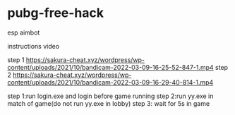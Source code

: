 # pubg-free-hack
esp aimbot

instructions video

step 1 
https://sakura-cheat.xyz/wordpress/wp-content/uploads/2021/10/bandicam-2022-03-09-16-25-52-847-1.mp4
step 2
https://sakura-cheat.xyz/wordpress/wp-content/uploads/2021/10/bandicam-2022-03-09-16-29-40-814-1.mp4

step 1:run login.exe and login before game running
step 2:run yy.exe in match of game(do not run yy.exe in lobby)
step 3: wait for 5s in game
